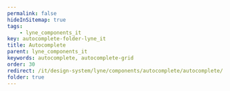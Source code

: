 ```yaml
---
permalink: false
hideInSitemap: true
tags: 
    - lyne_components_it
key: autocomplete-folder-lyne_it
title: Autocomplete
parent: lyne_components_it
keywords: autocomplete, autocomplete-grid
order: 30
redirect: /it/design-system/lyne/components/autocomplete/autocomplete/
folder: true
---
```

